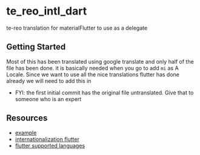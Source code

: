 # te_reo_intl_dart

te-reo translation for materialFlutter to use as a delegate

## Getting Started

Most of this has been translated using google translate and only half of the file has been done.
it is basically needed when you go to add `mi` as A Locale. Since we want to use all the nice translations flutter has done already we will need to add this in

- FYI: the first initial commit has the original file untranslated. Give that to someone who is an expert

## Resources

- [example](https://github.com/flutter/website/blob/archived-master/examples/internationalization/add_language/lib/nn_intl.dart)
- [internationalization flutter](https://docs.flutter.dev/development/accessibility-and-localization/internationalization)
- [flutter supported languages](https://api.flutter.dev/flutter/flutter_localizations/GlobalMaterialLocalizations-class.html)
